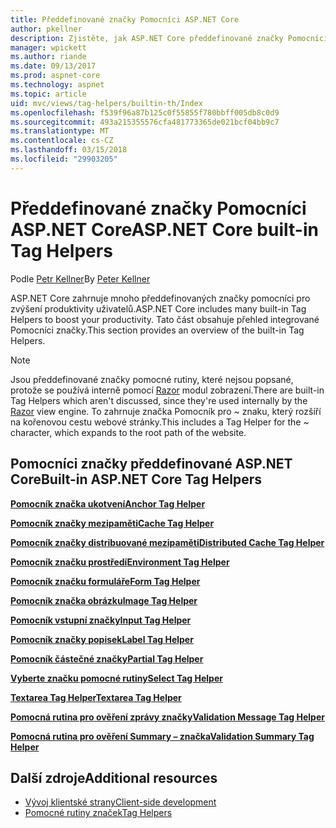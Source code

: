 ```yaml
---
title: Předdefinované značky Pomocníci ASP.NET Core
author: pkellner
description: Zjistěte, jak ASP.NET Core předdefinované značky Pomocníci zvýšení produktivity uživatelů.
manager: wpickett
ms.author: riande
ms.date: 09/13/2017
ms.prod: aspnet-core
ms.technology: aspnet
ms.topic: article
uid: mvc/views/tag-helpers/builtin-th/Index
ms.openlocfilehash: f539f96a87b125c0f55855f780bbff005db8c0d9
ms.sourcegitcommit: 493a215355576cfa481773365de021bcf04bb9c7
ms.translationtype: MT
ms.contentlocale: cs-CZ
ms.lasthandoff: 03/15/2018
ms.locfileid: "29903205"
---
```

# <a name="aspnet-core-built-in-tag-helpers"></a><span data-ttu-id="81451-103">Předdefinované značky Pomocníci ASP.NET Core</span><span class="sxs-lookup"><span data-stu-id="81451-103">ASP.NET Core built-in Tag Helpers</span></span>

<span data-ttu-id="81451-104">Podle [Petr Kellner](http://peterkellner.net)</span><span class="sxs-lookup"><span data-stu-id="81451-104">By [Peter Kellner](http://peterkellner.net)</span></span>

<span data-ttu-id="81451-105">ASP.NET Core zahrnuje mnoho předdefinovaných značky pomocníci pro zvýšení produktivity uživatelů.</span><span class="sxs-lookup"><span data-stu-id="81451-105">ASP.NET Core includes many built-in Tag Helpers to boost your productivity.</span></span> <span data-ttu-id="81451-106">Tato část obsahuje přehled integrované Pomocníci značky.</span><span class="sxs-lookup"><span data-stu-id="81451-106">This section provides an overview of the built-in Tag Helpers.</span></span>

> [!NOTE]
> <span data-ttu-id="81451-107">Jsou předdefinované značky pomocné rutiny, které nejsou popsané, protože se používá interně pomocí [Razor](xref:mvc/views/razor) modul zobrazení.</span><span class="sxs-lookup"><span data-stu-id="81451-107">There are built-in Tag Helpers which aren't discussed, since they're used internally by the [Razor](xref:mvc/views/razor) view engine.</span></span> <span data-ttu-id="81451-108">To zahrnuje značka Pomocník pro ~ znaku, který rozšíří na kořenovou cestu webové stránky.</span><span class="sxs-lookup"><span data-stu-id="81451-108">This includes a Tag Helper for the ~ character, which expands to the root path of the website.</span></span>

## <a name="built-in-aspnet-core-tag-helpers"></a><span data-ttu-id="81451-109">Pomocníci značky předdefinované ASP.NET Core</span><span class="sxs-lookup"><span data-stu-id="81451-109">Built-in ASP.NET Core Tag Helpers</span></span>

<span data-ttu-id="81451-110">**[Pomocník značka ukotvení](xref:mvc/views/tag-helpers/builtin-th/anchor-tag-helper)**</span><span class="sxs-lookup"><span data-stu-id="81451-110">**[Anchor Tag Helper](xref:mvc/views/tag-helpers/builtin-th/anchor-tag-helper)**</span></span>

<span data-ttu-id="81451-111">**[Pomocník značky mezipaměti](xref:mvc/views/tag-helpers/builtin-th/cache-tag-helper)**</span><span class="sxs-lookup"><span data-stu-id="81451-111">**[Cache Tag Helper](xref:mvc/views/tag-helpers/builtin-th/cache-tag-helper)**</span></span>

<span data-ttu-id="81451-112">**[Pomocník značky distribuované mezipaměti](xref:mvc/views/tag-helpers/builtin-th/distributed-cache-tag-helper)**</span><span class="sxs-lookup"><span data-stu-id="81451-112">**[Distributed Cache Tag Helper](xref:mvc/views/tag-helpers/builtin-th/distributed-cache-tag-helper)**</span></span>

<span data-ttu-id="81451-113">**[Pomocník značku prostředí](xref:mvc/views/tag-helpers/builtin-th/environment-tag-helper)**</span><span class="sxs-lookup"><span data-stu-id="81451-113">**[Environment Tag Helper](xref:mvc/views/tag-helpers/builtin-th/environment-tag-helper)**</span></span>

[comment]: **[FormActionTagHelper](xref:mvc/views/tag-helpers/builtin-th/form-action-tag-helper)**

<span data-ttu-id="81451-114">**[Pomocník značku formuláře](xref:mvc/views/working-with-forms#the-form-tag-helper)**</span><span class="sxs-lookup"><span data-stu-id="81451-114">**[Form Tag Helper](xref:mvc/views/working-with-forms#the-form-tag-helper)**</span></span>

<span data-ttu-id="81451-115">**[Pomocník značka obrázku](xref:mvc/views/tag-helpers/builtin-th/image-tag-helper)**</span><span class="sxs-lookup"><span data-stu-id="81451-115">**[Image Tag Helper](xref:mvc/views/tag-helpers/builtin-th/image-tag-helper)**</span></span>

<span data-ttu-id="81451-116">**[Pomocník vstupní značky](xref:mvc/views/working-with-forms#the-input-tag-helper)**</span><span class="sxs-lookup"><span data-stu-id="81451-116">**[Input Tag Helper](xref:mvc/views/working-with-forms#the-input-tag-helper)**</span></span>

<span data-ttu-id="81451-117">**[Pomocník značky popisek](xref:mvc/views/working-with-forms#the-label-tag-helper)**</span><span class="sxs-lookup"><span data-stu-id="81451-117">**[Label Tag Helper](xref:mvc/views/working-with-forms#the-label-tag-helper)**</span></span>

[comment]: **[LinkTagHelper](xref:mvc/views/tag-helpers/builtin-th/link-tag-helper)**

[comment]: **[OptionTagHelper](xref:mvc/views/tag-helpers/builtin-th/option-tag-helper)**

[comment]: **[ScriptTagHelper](xref:mvc/views/tag-helpers/builtin-th/script-tag-helper)**

<span data-ttu-id="81451-118">**[Pomocník částečné značky](xref:mvc/views/tag-helpers/builtin-th/partial-tag-helper)**</span><span class="sxs-lookup"><span data-stu-id="81451-118">**[Partial Tag Helper](xref:mvc/views/tag-helpers/builtin-th/partial-tag-helper)**</span></span>

<span data-ttu-id="81451-119">**[Vyberte značku pomocné rutiny](xref:mvc/views/working-with-forms#the-select-tag-helper)**</span><span class="sxs-lookup"><span data-stu-id="81451-119">**[Select Tag Helper](xref:mvc/views/working-with-forms#the-select-tag-helper)**</span></span>

<span data-ttu-id="81451-120">**[Textarea Tag Helper](xref:mvc/views/working-with-forms#the-textarea-tag-helper)**</span><span class="sxs-lookup"><span data-stu-id="81451-120">**[Textarea Tag Helper](xref:mvc/views/working-with-forms#the-textarea-tag-helper)**</span></span>

<span data-ttu-id="81451-121">**[Pomocná rutina pro ověření zprávy značky](xref:mvc/views/working-with-forms#the-validation-message-tag-helper)**</span><span class="sxs-lookup"><span data-stu-id="81451-121">**[Validation Message Tag Helper](xref:mvc/views/working-with-forms#the-validation-message-tag-helper)**</span></span>

<span data-ttu-id="81451-122">**[Pomocná rutina pro ověření Summary – značka](xref:mvc/views/working-with-forms#the-validation-summary-tag-helper)**</span><span class="sxs-lookup"><span data-stu-id="81451-122">**[Validation Summary Tag Helper](xref:mvc/views/working-with-forms#the-validation-summary-tag-helper)**</span></span>

## <a name="additional-resources"></a><span data-ttu-id="81451-123">Další zdroje</span><span class="sxs-lookup"><span data-stu-id="81451-123">Additional resources</span></span>

* [<span data-ttu-id="81451-124">Vývoj klientské strany</span><span class="sxs-lookup"><span data-stu-id="81451-124">Client-side development</span></span>](xref:client-side/index)
* [<span data-ttu-id="81451-125">Pomocné rutiny značek</span><span class="sxs-lookup"><span data-stu-id="81451-125">Tag Helpers</span></span>](xref:mvc/views/tag-helpers/intro)
